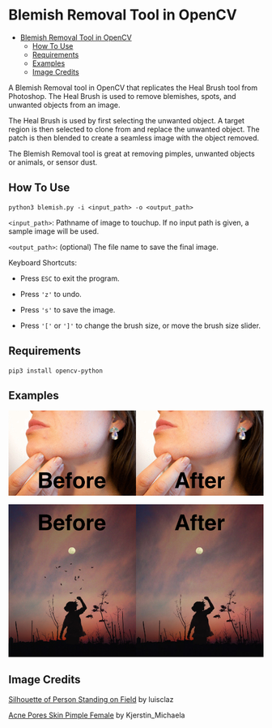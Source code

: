 # Blemish Removal Tool in OpenCV

- [Blemish Removal Tool in OpenCV](#blemish-removal-tool-in-opencv)
	- [How To Use](#how-to-use)
	- [Requirements](#requirements)
	- [Examples](#examples)
	- [Image Credits](#image-credits)

A Blemish Removal tool in OpenCV that replicates the Heal Brush tool from Photoshop. The Heal Brush is used to remove blemishes, spots, and unwanted objects from an image.

The Heal Brush is used by first selecting the unwanted object. A target region is then selected to clone from and replace the unwanted object. The patch is then blended to create a seamless image with the object removed. 

The Blemish Removal tool is great at removing pimples, unwanted objects or animals, or sensor dust. 

## How To Use

```
python3 blemish.py -i <input_path> -o <output_path>
```

`<input_path>`: Pathname of image to touchup. If no input path is given, a sample image will be used.

`<output_path>`: (optional) The file name to save the final image. 

Keyboard Shortcuts:
* Press `ESC` to exit the program. 

* Press `'z'` to undo. 

* Press `'s'` to save the image. 

* Press `'['` or `']'` to change the brush size, or move the brush size slider.

## Requirements
```
pip3 install opencv-python
```

## Examples

![Before After Blemish](before-after-blemish.jpg?raw=true "Before After Blemish")

![Before After Birds](before-after-birds.jpg?raw=true "Before After Birds")


## Image Credits
[Silhouette of Person Standing on Field](https://www.pexels.com/photo/silhouette-of-person-standing-on-field-556669/) by luisclaz

[Acne Pores Skin Pimple Female](https://pixabay.com/photos/acne-pores-skin-pimple-female-1606765/) by Kjerstin_Michaela

